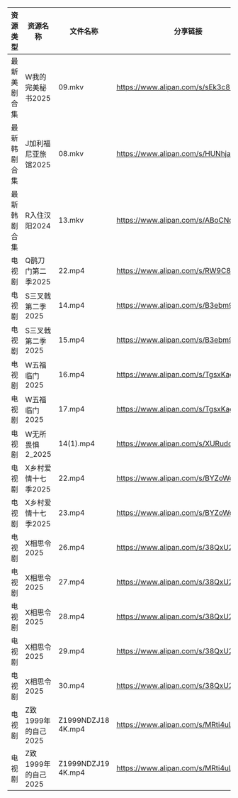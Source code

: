 | 资源类型   | 资源名称           | 文件名称               | 分享链接                                 | 更新时间                |
| ------ | -------------- | ------------------ | ------------------------------------ | ------------------- |
| 最新美剧合集 | W我的完美秘书2025    | 09.mkv             | https://www.alipan.com/s/sEk3c87doNf | 2025-02-02 00:06:32 |
| 最新韩剧合集 | J加利福尼亚旅馆2025   | 08.mkv             | https://www.alipan.com/s/HUNhjaHWM5w | 2025-02-02 12:05:42 |
| 最新韩剧合集 | R入住汉阳2024      | 13.mkv             | https://www.alipan.com/s/ABoCNq9SXUm | 2025-02-02 00:06:21 |
| 电视剧    | Q鹊刀门第二季2025    | 22.mp4             | https://www.alipan.com/s/RW9C8QeAfMP | 2025-02-02 22:06:13 |
| 电视剧    | S三叉戟第二季2025    | 14.mp4             | https://www.alipan.com/s/B3ebm9HbnkE | 2025-02-02 22:06:27 |
| 电视剧    | S三叉戟第二季2025    | 15.mp4             | https://www.alipan.com/s/B3ebm9HbnkE | 2025-02-02 22:06:27 |
| 电视剧    | W五福临门2025      | 16.mp4             | https://www.alipan.com/s/TgsxKagWFvt | 2025-02-02 22:06:30 |
| 电视剧    | W五福临门2025      | 17.mp4             | https://www.alipan.com/s/TgsxKagWFvt | 2025-02-02 22:06:29 |
| 电视剧    | W无所畏惧2_2025    | 14(1).mp4          | https://www.alipan.com/s/XURudc6hWGh | 2025-02-02 22:06:34 |
| 电视剧    | X乡村爱情十七季2025   | 22.mp4             | https://www.alipan.com/s/BYZoWqmYxdR | 2025-02-02 18:06:36 |
| 电视剧    | X乡村爱情十七季2025   | 23.mp4             | https://www.alipan.com/s/BYZoWqmYxdR | 2025-02-02 18:06:36 |
| 电视剧    | X相思令2025       | 26.mp4             | https://www.alipan.com/s/38QxU2DG1hM | 2025-02-02 22:06:47 |
| 电视剧    | X相思令2025       | 27.mp4             | https://www.alipan.com/s/38QxU2DG1hM | 2025-02-02 22:06:46 |
| 电视剧    | X相思令2025       | 28.mp4             | https://www.alipan.com/s/38QxU2DG1hM | 2025-02-02 22:06:46 |
| 电视剧    | X相思令2025       | 29.mp4             | https://www.alipan.com/s/38QxU2DG1hM | 2025-02-02 22:06:46 |
| 电视剧    | X相思令2025       | 30.mp4             | https://www.alipan.com/s/38QxU2DG1hM | 2025-02-02 22:06:46 |
| 电视剧    | Z致1999年的自己2025 | Z1999NDZJ18 4K.mp4 | https://www.alipan.com/s/MRti4uL811P | 2025-02-02 18:07:01 |
| 电视剧    | Z致1999年的自己2025 | Z1999NDZJ19 4K.mp4 | https://www.alipan.com/s/MRti4uL811P | 2025-02-02 18:07:01 |
